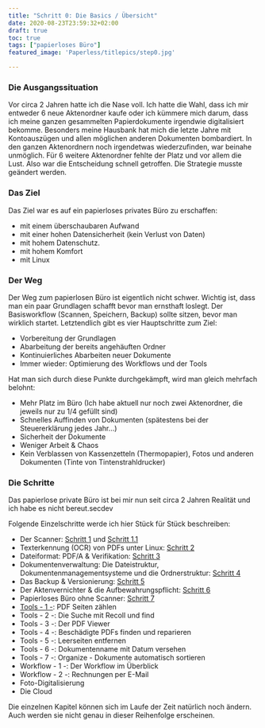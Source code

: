 ```yaml
---
title: "Schritt 0: Die Basics / Übersicht"
date: 2020-08-23T23:59:32+02:00
draft: true
toc: true
tags: ["papierloses Büro"]
featured_image: 'Paperless/titlepics/step0.jpg'

---
```


### Die Ausgangssituation

Vor circa 2 Jahren hatte ich die Nase voll. Ich hatte die Wahl, dass ich mir entweder 6 neue Aktenordner 
kaufe oder ich kümmere mich darum, dass ich meine ganzen gesammelten Papierdokumente irgendwie 
digitalisiert bekomme. Besonders meine Hausbank hat mich die letzte Jahre mit Kontoauszügen und allen möglichen 
anderen Dokumenten bombardiert. In den ganzen Aktenordnern noch irgendetwas wiederzufinden, 
war beinahe unmöglich. Für 6 weitere Aktenordner fehlte der Platz und vor allem die Lust.
Also war die Entscheidung schnell getroffen. Die Strategie musste geändert werden.

### Das Ziel

Das Ziel war es auf ein papierloses privates Büro zu erschaffen:
 * mit einem überschaubaren Aufwand
 * mit einer hohen Datensicherheit (kein Verlust von Daten)
 * mit hohem Datenschutz.
 * mit hohem Komfort
 * mit Linux

### Der Weg

Der Weg zum papierlosen Büro ist eigentlich nicht schwer. Wichtig ist, dass man ein paar Grundlagen 
schafft bevor man ernsthaft loslegt. Der Basisworkflow (Scannen, Speichern, Backup) sollte sitzen, 
bevor man wirklich startet. Letztendlich gibt es vier Hauptschritte zum Ziel:

* Vorbereitung der Grundlagen
* Abarbeitung der bereits angehäuften Ordner
* Kontinuierliches Abarbeiten neuer Dokumente
* Immer wieder: Optimierung des Workflows und der Tools

Hat man sich durch diese Punkte durchgekämpft, wird man gleich mehrfach belohnt:

* Mehr Platz im Büro (Ich habe aktuell nur noch zwei Aktenordner, die jeweils nur zu 1/4 gefüllt sind)
* Schnelles Auffinden von Dokumenten (spätestens bei der Steuererklärung jedes Jahr...)
* Sicherheit der Dokumente
* Weniger Arbeit & Chaos
* Kein Verblassen von Kassenzetteln (Thermopapier), Fotos und anderen Dokumenten (Tinte von Tintenstrahldrucker)

### Die Schritte

Das papierlose private Büro ist bei mir nun seit circa 2 Jahren Realität und ich habe
es nicht bereut.secdev

Folgende Einzelschritte werde ich hier Stück für Stück beschreiben:

* Der Scanner: [Schritt 1](schritt-1-der-richtige-scanner-fürs-papierlose-büro) und [Schritt 1.1](schritt-1.1-fortsetzung-der-richtige-scanner-fürs-papierlose-büro) 
* Texterkennung (OCR) von PDFs unter Linux: [Schritt 2](schritt-2-texterkennung-ocr-von-pd-fs-unter-linux)
* Dateiformat: PDF/A & Verifikation: [Schritt 3](schritt-3-das-richtige-dateiformat-pdf-a)
* Dokumentenverwaltung: Die Dateistruktur, Dokumentenmanagementsysteme und die Ordnerstruktur: [Schritt 4](schritt-4-organisation-und-strukturierung-der-digitalen-dokumente)
* Das Backup & Versionierung: [Schritt 5](schritt-5-das-backup)
* Der Aktenvernichter & die Aufbewahrungspflicht: [Schritt 6](schritt-6-vernichten)
* Papierloses Büro ohne Scanner: [Schritt 7](schritt-7-papierloses-büro-ohne-scanner)
* [Tools - 1 -](tools-1-pdf-seiten-zählen): PDF Seiten zählen
* Tools - 2 -: Die Suche mit Recoll und find
* Tools - 3 -: Der PDF Viewer
* Tools - 4 -: Beschädigte PDFs finden und reparieren
* Tools - 5 -: Leerseiten entfernen
* Tools - 6 -: Dokumentenname mit Datum versehen
* Tools - 7 -: Organize - Dokumente automatisch sortieren
* Workflow - 1 -: Der Workflow im Überblick
* Workflow - 2 -: Rechnungen per E-Mail
* Foto-Digitalisierung
* Die Cloud

Die einzelnen Kapitel können sich im Laufe der Zeit natürlich noch ändern. 
Auch werden sie nicht genau in dieser Reihenfolge erscheinen.
